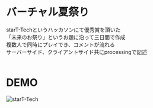 # バーチャル夏祭り
starT-Techというハッカソンにて優秀賞を頂いた<br>
「未来のお祭り」というお題に沿って三日間で作成<br>
複数人で同時にプレイでき、コメントが流れる<br>
サーバーサイド、クライアントサイド共にprocessingで記述<br><br>

# DEMO
![starT-Tech](https://user-images.githubusercontent.com/68419905/132818794-3921a4ba-155b-4189-8111-bf03f60e0e92.gif)
